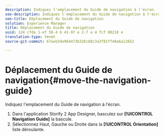 ```yaml
---
description: Indiquez l'emplacement du Guide de navigation à l'écran.
seo-description: Indiquez l'emplacement du Guide de navigation à l'écran.
seo-title: Déplacement du Guide de navigation
solution: Experience Manager
title: Déplacement du Guide de navigation
uuid: 124 cfda 1-ef 58-4 b 41-97 e 2-7 a 4 fcf 08210 e
translation-type: tm+mt
source-git-commit: 67aeb3de964473b326c88c3a3f81ff48a6a12652

---
```



# Déplacement du Guide de navigation{#move-the-navigation-guide}

Indiquez l&#39;emplacement du Guide de navigation à l&#39;écran.

1. Dans l&#39;application Storify 2 App Designer, basculez sur **[!UICONTROL Navigation Guide]** la bascule.
1. Sélectionnez Haut, Gauche ou Droite dans la **[!UICONTROL Orientation]** liste déroulante.
